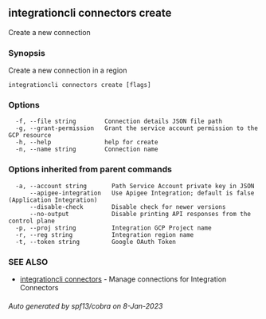 ## integrationcli connectors create

Create a new connection

### Synopsis

Create a new connection in a region

```
integrationcli connectors create [flags]
```

### Options

```
  -f, --file string        Connection details JSON file path
  -g, --grant-permission   Grant the service account permission to the GCP resource
  -h, --help               help for create
  -n, --name string        Connection name
```

### Options inherited from parent commands

```
  -a, --account string       Path Service Account private key in JSON
      --apigee-integration   Use Apigee Integration; default is false (Application Integration)
      --disable-check        Disable check for newer versions
      --no-output            Disable printing API responses from the control plane
  -p, --proj string          Integration GCP Project name
  -r, --reg string           Integration region name
  -t, --token string         Google OAuth Token
```

### SEE ALSO

* [integrationcli connectors](integrationcli_connectors.md)	 - Manage connections for Integration Connectors

###### Auto generated by spf13/cobra on 8-Jan-2023
